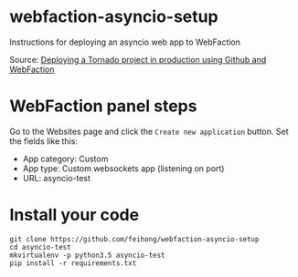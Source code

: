 # webfaction-asyncio-setup

Instructions for deploying an asyncio web app to WebFaction

Source: [Deploying a Tornado project in production using Github and WebFaction](http://skipperkongen.dk/2013/01/02/deploying-a-tornado-project-in-production-using-github-and-webfaction/)

# WebFaction panel steps

Go to the Websites page and click the `Create new application` button. Set the fields like this:

- App category: Custom
- App type: Custom websockets app (listening on port)
- URL: asyncio-test

# Install your code

```
git clone https://github.com/feihong/webfaction-asyncio-setup
cd asyncio-test
mkvirtualenv -p python3.5 asyncio-test
pip install -r requirements.txt
```
